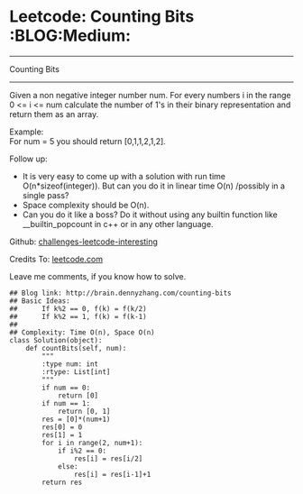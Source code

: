 # Leetcode: Counting Bits     :BLOG:Medium:


---

Counting Bits  

---

Given a non negative integer number num. For every numbers i in the range 0 <= i <= num calculate the number of 1's in their binary representation and return them as an array.  

Example:  
For num = 5 you should return [0,1,1,2,1,2].  

Follow up:  

-   It is very easy to come up with a solution with run time O(n\*sizeof(integer)). But can you do it in linear time O(n) /possibly in a single pass?
-   Space complexity should be O(n).
-   Can you do it like a boss? Do it without using any builtin function like \_\_builtin\_popcount in c++ or in any other language.

Github: [challenges-leetcode-interesting](https://github.com/DennyZhang/challenges-leetcode-interesting/tree/master/counting-bits)  

Credits To: [leetcode.com](https://leetcode.com/problems/counting-bits/description/)  

Leave me comments, if you know how to solve.  

    ## Blog link: http://brain.dennyzhang.com/counting-bits
    ## Basic Ideas:
    ##      If k%2 == 0, f(k) = f(k/2)
    ##      If k%2 == 1, f(k) = f(k-1)
    ##
    ## Complexity: Time O(n), Space O(n)
    class Solution(object):
        def countBits(self, num):
            """
            :type num: int
            :rtype: List[int]
            """
            if num == 0:
                return [0]
            if num == 1:
                return [0, 1]
            res = [0]*(num+1)
            res[0] = 0
            res[1] = 1
            for i in range(2, num+1):
                if i%2 == 0:
                    res[i] = res[i/2]
                else:
                    res[i] = res[i-1]+1
            return res